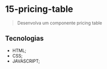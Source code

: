 # 15-pricing-table

>Desenvolva um componente pricing table

## Tecnologias
- HTML;
- CSS;
- JAVASCRIPT;
